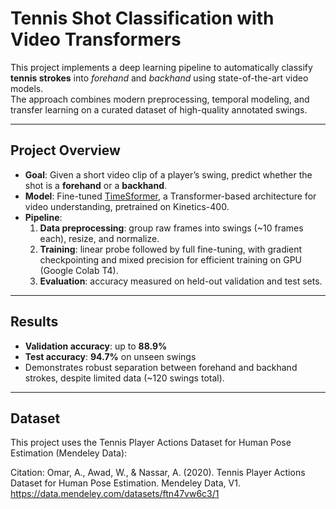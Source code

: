 # Tennis Shot Classification with Video Transformers

This project implements a deep learning pipeline to automatically classify **tennis strokes** into *forehand* and *backhand* using state-of-the-art video models.  
The approach combines modern preprocessing, temporal modeling, and transfer learning on a curated dataset of high-quality annotated swings.  

---

## Project Overview

- **Goal**: Given a short video clip of a player’s swing, predict whether the shot is a **forehand** or a **backhand**.  
- **Model**: Fine-tuned [TimeSformer](https://arxiv.org/abs/2102.05095), a Transformer-based architecture for video understanding, pretrained on Kinetics-400.  
- **Pipeline**:
  1. **Data preprocessing**: group raw frames into swings (~10 frames each), resize, and normalize.
  2. **Training**: linear probe followed by full fine-tuning, with gradient checkpointing and mixed precision for efficient training on GPU (Google Colab T4).  
  3. **Evaluation**: accuracy measured on held-out validation and test sets.  

---

## Results

- **Validation accuracy**: up to **88.9%**  
- **Test accuracy**: **94.7%** on unseen swings  
- Demonstrates robust separation between forehand and backhand strokes, despite limited data (~120 swings total).

---

## Dataset

This project uses the Tennis Player Actions Dataset for Human Pose Estimation (Mendeley Data):

Citation:
Omar, A., Awad, W., & Nassar, A. (2020). Tennis Player Actions Dataset for Human Pose Estimation. Mendeley Data, V1.
https://data.mendeley.com/datasets/ftn47vw6c3/1

